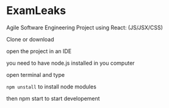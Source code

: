 # ExamLeaks

Agile Software Engineering Project using React: (JS/JSX/CSS)

Clone or download

open the project in an IDE

you need to have node.js installed in you computer

open terminal and type

`npm unstall` to install node modules

then npm start to start developement 
